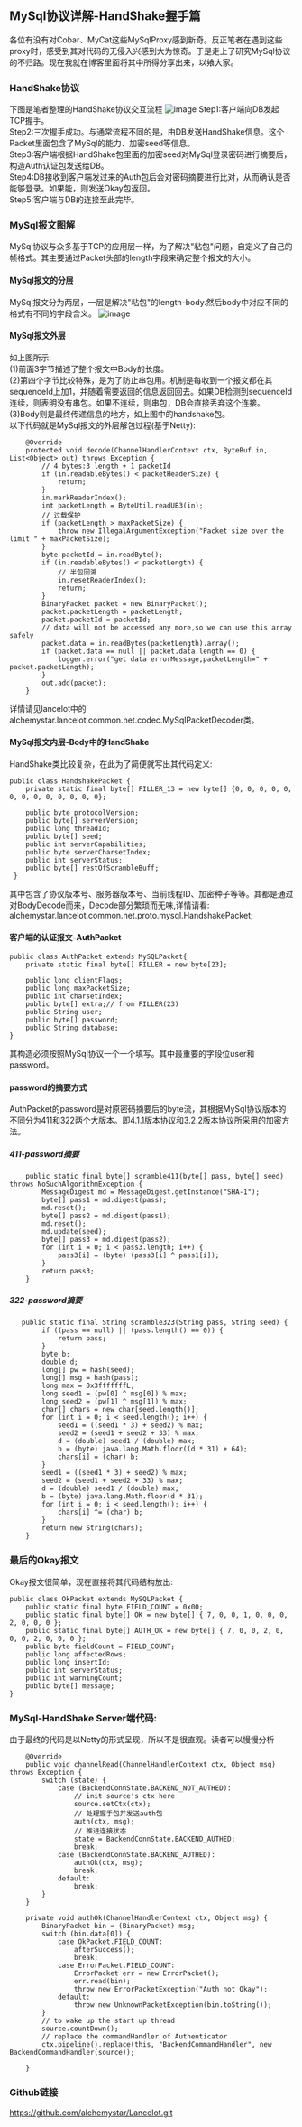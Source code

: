 ## MySql协议详解-HandShake握手篇
各位有没有对Cobar、MyCat这些MySqlProxy感到新奇。反正笔者在遇到这些proxy时，感受到其对代码的无侵入兴感到大为惊奇。于是走上了研究MySql协议的不归路。现在我就在博客里面将其中所得分享出来，以飨大家。

### HandShake协议
下图是笔者整理的HandShake协议交互流程
![image](/Users/alchemystar/image/mysqlimage/handshake.png)
Step1:客户端向DB发起TCP握手。     
Step2:三次握手成功。与通常流程不同的是，由DB发送HandShake信息。这个Packet里面包含了MySql的能力、加密seed等信息。   
Step3:客户端根据HandShake包里面的加密seed对MySql登录密码进行摘要后，构造Auth认证包发送给DB。    
Step4:DB接收到客户端发过来的Auth包后会对密码摘要进行比对，从而确认是否能够登录。如果能，则发送Okay包返回。    
Step5:客户端与DB的连接至此完毕。  
### MySql报文图解
MySql协议与众多基于TCP的应用层一样，为了解决"粘包"问题，自定义了自己的帧格式。其主要通过Packet头部的length字段来确定整个报文的大小。 
#### MySql报文的分层   
MySql报文分为两层，一层是解决"粘包"的length-body.然后body中对应不同的格式有不同的字段含义。
![image](/Users/alchemystar/image/mysqlimage/mysqlpacket.png)
#### MySql报文外层
如上图所示:    
(1)前面3字节描述了整个报文中Body的长度。   
(2)第四个字节比较特殊，是为了防止串包用。机制是每收到一个报文都在其sequenceId上加1，并随着需要返回的信息返回回去。如果DB检测到sequenceId连续，则表明没有串包。如果不连续，则串包，DB会直接丢弃这个连接。   
(3)Body则是最终传递信息的地方，如上图中的handshake包。   
以下代码就是MySql报文的外层解包过程(基于Netty):    

``` 
    @Override
    protected void decode(ChannelHandlerContext ctx, ByteBuf in, List<Object> out) throws Exception {
        // 4 bytes:3 length + 1 packetId
        if (in.readableBytes() < packetHeaderSize) {
            return;
        }
        in.markReaderIndex();
        int packetLength = ByteUtil.readUB3(in);
        // 过载保护
        if (packetLength > maxPacketSize) {
            throw new IllegalArgumentException("Packet size over the limit " + maxPacketSize);
        }
        byte packetId = in.readByte();
        if (in.readableBytes() < packetLength) {
            // 半包回溯
            in.resetReaderIndex();
            return;
        }
        BinaryPacket packet = new BinaryPacket();
        packet.packetLength = packetLength;
        packet.packetId = packetId;
        // data will not be accessed any more,so we can use this array safely
        packet.data = in.readBytes(packetLength).array();
        if (packet.data == null || packet.data.length == 0) {
            logger.error("get data errorMessage,packetLength=" + packet.packetLength);
        }
        out.add(packet);
    }
```
详情请见lancelot中的alchemystar.lancelot.common.net.codec.MySqlPacketDecoder类。
#### MySql报文内层-Body中的HandShake
HandShake类比较复杂，在此为了简便就写出其代码定义:   

```
public class HandshakePacket {
    private static final byte[] FILLER_13 = new byte[] {0, 0, 0, 0, 0, 0, 0, 0, 0, 0, 0, 0, 0};

    public byte protocolVersion;
    public byte[] serverVersion;
    public long threadId;
    public byte[] seed;
    public int serverCapabilities;
    public byte serverCharsetIndex;
    public int serverStatus;
    public byte[] restOfScrambleBuff;
 }
```
其中包含了协议版本号、服务器版本号、当前线程ID、加密种子等等。其都是通过对BodyDecode而来，Decode部分繁琐而无味,详情请看:
alchemystar.lancelot.common.net.proto.mysql.HandshakePacket;
#### 客户端的认证报文-AuthPacket

```
public class AuthPacket extends MySQLPacket{
    private static final byte[] FILLER = new byte[23];

    public long clientFlags;
    public long maxPacketSize;
    public int charsetIndex;
    public byte[] extra;// from FILLER(23)
    public String user;
    public byte[] password;
    public String database;
}
```
其构造必须按照MySql协议一个一个填写。其中最重要的字段位user和password。
#### password的摘要方式
AuthPacket的password是对原密码摘要后的byte流，其根据MySql协议版本的不同分为411和322两个大版本。即4.1.1版本协议和3.2.2版本协议所采用的加密方法。
##### 411-password摘要

```
    public static final byte[] scramble411(byte[] pass, byte[] seed) throws NoSuchAlgorithmException {
        MessageDigest md = MessageDigest.getInstance("SHA-1");
        byte[] pass1 = md.digest(pass);
        md.reset();
        byte[] pass2 = md.digest(pass1);
        md.reset();
        md.update(seed);
        byte[] pass3 = md.digest(pass2);
        for (int i = 0; i < pass3.length; i++) {
            pass3[i] = (byte) (pass3[i] ^ pass1[i]);
        }
        return pass3;
    }
```
##### 322-password摘要

```
   public static final String scramble323(String pass, String seed) {
        if ((pass == null) || (pass.length() == 0)) {
            return pass;
        }
        byte b;
        double d;
        long[] pw = hash(seed);
        long[] msg = hash(pass);
        long max = 0x3fffffffL;
        long seed1 = (pw[0] ^ msg[0]) % max;
        long seed2 = (pw[1] ^ msg[1]) % max;
        char[] chars = new char[seed.length()];
        for (int i = 0; i < seed.length(); i++) {
            seed1 = ((seed1 * 3) + seed2) % max;
            seed2 = (seed1 + seed2 + 33) % max;
            d = (double) seed1 / (double) max;
            b = (byte) java.lang.Math.floor((d * 31) + 64);
            chars[i] = (char) b;
        }
        seed1 = ((seed1 * 3) + seed2) % max;
        seed2 = (seed1 + seed2 + 33) % max;
        d = (double) seed1 / (double) max;
        b = (byte) java.lang.Math.floor(d * 31);
        for (int i = 0; i < seed.length(); i++) {
            chars[i] ^= (char) b;
        }
        return new String(chars);
    }
```
### 最后的Okay报文
Okay报文很简单，现在直接将其代码结构放出:

```
public class OkPacket extends MySQLPacket {
    public static final byte FIELD_COUNT = 0x00;
    public static final byte[] OK = new byte[] { 7, 0, 0, 1, 0, 0, 0, 2, 0, 0, 0 };
    public static final byte[] AUTH_OK = new byte[] { 7, 0, 0, 2, 0, 0, 0, 2, 0, 0, 0 };
    public byte fieldCount = FIELD_COUNT;
    public long affectedRows;
    public long insertId;
    public int serverStatus;
    public int warningCount;
    public byte[] message;
}
```
### MySql-HandShake Server端代码:
由于最终的代码是以Netty的形式呈现，所以不是很直观。读者可以慢慢分析

```
    @Override
    public void channelRead(ChannelHandlerContext ctx, Object msg) throws Exception {
        switch (state) {
            case (BackendConnState.BACKEND_NOT_AUTHED):
                // init source's ctx here
                source.setCtx(ctx);
                // 处理握手包并发送auth包
                auth(ctx, msg);
                // 推进连接状态
                state = BackendConnState.BACKEND_AUTHED;
                break;
            case (BackendConnState.BACKEND_AUTHED):
                authOk(ctx, msg);
                break;
            default:
                break;
        }
    }

    private void authOk(ChannelHandlerContext ctx, Object msg) {
        BinaryPacket bin = (BinaryPacket) msg;
        switch (bin.data[0]) {
            case OkPacket.FIELD_COUNT:
                afterSuccess();
                break;
            case ErrorPacket.FIELD_COUNT:
                ErrorPacket err = new ErrorPacket();
                err.read(bin);
                throw new ErrorPacketException("Auth not Okay");
            default:
                throw new UnknownPacketException(bin.toString());
        }
        // to wake up the start up thread
        source.countDown();
        // replace the commandHandler of Authenticator
        ctx.pipeline().replace(this, "BackendCommandHandler", new BackendCommandHandler(source));

    }
```
### Github链接
https://github.com/alchemystar/Lancelot.git 